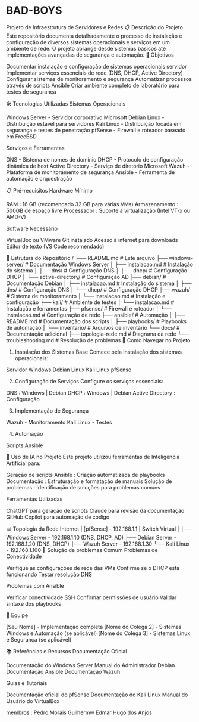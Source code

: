 # BAD-BOYS
Projeto de Infraestrutura de Servidores e Redes
📋 Descrição do Projeto
Este repositório documenta detalhadamente o processo de instalação e configuração de diversos sistemas operacionais e serviços em um ambiente de rede. O projeto abrange desde sistemas básicos até implementações avançadas de segurança e automação.
🎯 Objetivos

Documentar instalação e configuração de sistemas operacionais servidor
Implementar serviços essenciais de rede (DNS, DHCP, Active Directory)
Configurar sistemas de monitoramento e segurança
Automatizar processos através de scripts Ansible
Criar ambiente completo de laboratório para testes de segurança

🛠️ Tecnologias Utilizadas
Sistemas Operacionais

Windows Server - Servidor corporativo Microsoft
Debian Linux - Distribuição estável para servidores
Kali Linux - Distribuição focada em segurança e testes de penetração
pfSense - Firewall e roteador baseado em FreeBSD

Serviços e Ferramentas

DNS - Sistema de nomes de domínio
DHCP - Protocolo de configuração dinâmica de host
Active Directory - Serviço de diretório Microsoft
Wazuh - Plataforma de monitoramento de segurança
Ansible - Ferramenta de automação e orquestração

📋 Pré-requisitos
Hardware Mínimo

RAM : 16 GB (recomendado 32 GB para várias VMs)
Armazenamento : 500GB de espaço livre
Processador : Suporte à virtualização (Intel VT-x ou AMD-V)

Software Necessário

VirtualBox ou VMware
Git instalado
Acesso à internet para downloads
Editor de texto (VS Code recomendado)

📁 Estrutura do Repositório
/
├── README.md                    # Este arquivo
├── windows-server/              # Documentação Windows Server
│   ├── instalacao.md           # Instalação do sistema
│   ├── dns/                    # Configuração DNS
│   ├── dhcp/                   # Configuração DHCP
│   └── active-directory/       # Configuração AD
├── debian/                     # Documentação Debian
│   ├── instalacao.md          # Instalação do sistema
│   ├── dns/                   # Configuração DNS
│   └── dhcp/                  # Configuração DHCP
├── wazuh/                     # Sistema de monitoramento
│   └── instalacao.md         # Instalação e configuração
├── kali/                      # Ambiente de testes
│   └── instalacao.md         # Instalação e ferramentas
├── pfsense/                   # Firewall e roteador
│   └── instalacao.md         # Configuração de rede
├── ansible/                   # Automação
│   ├── README.md             # Documentação dos scripts
│   ├── playbooks/            # Playbooks de automação
│   └── inventario/           # Arquivos de inventário
└── docs/                     # Documentação adicional
    ├── topologia-rede.md     # Diagrama da rede
    └── troubleshooting.md    # Resolução de problemas
🚀 Como Navegar no Projeto
1. Instalação dos Sistemas Base
Comece pela instalação dos sistemas operacionais:

Servidor Windows
Debian Linux
Kali Linux
pfSense

2. Configuração de Serviços
Configure os serviços essenciais:

DNS : Windows | Debian
DHCP : Windows | Debian
Active Directory : Configuração

3. Implementação de Segurança

Wazuh - Monitoramento
Kali Linux - Testes

4. Automação

Scripts Ansible

🤖 Uso de IA no Projeto
Este projeto utilizou ferramentas de Inteligência Artificial para:

Geração de scripts Ansible : Criação automatizada de playbooks
Documentação : Estruturação e formatação de manuais
Solução de problemas : Identificação de soluções para problemas comuns

Ferramentas Utilizadas

ChatGPT para geração de scripts
Claude para revisão da documentação
GitHub Copilot para automação de código

📊 Topologia da Rede
Internet
    |
[pfSense] - 192.168.1.1
    |
Switch Virtual
    |
├── Windows Server - 192.168.1.10 (DNS, DHCP, AD)
├── Debian Server - 192.168.1.20 (DNS, DHCP)
├── Wazuh Server - 192.168.1.30
└── Kali Linux - 192.168.1.100
🔧 Solução de problemas Comum
Problemas de Conectividade

Verifique as configurações de rede das VMs
Confirme se o DHCP está funcionando
Testar resolução DNS

Problemas com Ansible

Verificar conectividade SSH
Confirmar permissões de usuário
Validar sintaxe dos playbooks

👥 Equipe

[Seu Nome] - Implementação completa
[Nome do Colega 2] - Sistemas Windows e Automação (se aplicável)
[Nome do Colega 3] - Sistemas Linux e Segurança (se aplicável)

📚 Referências e Recursos
Documentação Oficial

Documentação do Windows Server
Manual do Administrador Debian
Documentação Ansible
Documentação Wazuh

Guias e Tutoriais

Documentação oficial do pfSense
Documentação do Kali Linux
Manual do Usuário do VirtualBox

 membros :
Pedro Morais
Guilhermw Edmar
Hugo dos Anjos
